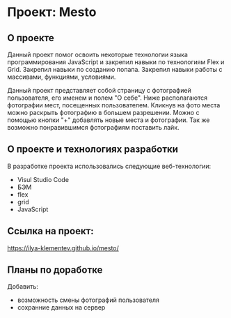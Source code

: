 # Проект: Mesto

## О проекте
Данный проект помог освоить некоторые технологии языка программирования JavaScript и закрепил навыки по 
технологиям Flex и Grid. Закрепил навыки по созданию попапа. Закрепил навыки работы с массивами, функциями, условиями.

Данный проект представляет собой страницу с фотографией пользователя, его именем и полем "О себе".
Ниже располагаются фотографии мест, посещенных пользователем. Кликнув на фото места можно раскрыть фотографию 
в большем разрешении. Можно с помощью кнопки "+" добавлять новые места и фотографии. Так же возможно понравившимся 
фотографиям поставить лайк.

## О проекте и технологиях разработки

В разработке проекта использовались следующие веб-технологии:

- Visul Studio Code
- БЭМ
- flex
- grid
- JavaScript

## Ссылка на проект:
https://ilya-klementev.github.io/mesto/


## Планы по доработке

Добавить:
- возможность смены фотографий пользователя
- сохранние данных на сервер
